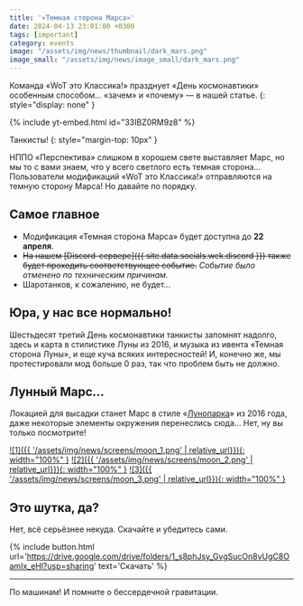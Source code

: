 ```yaml
---
title: '«Темная сторона Марса»'
date: 2024-04-13 23:01:00 +0300
tags: [important]
category: events
image: "/assets/img/news/thumbnail/dark_mars.png"
image_small: "/assets/img/news/image_small/dark_mars.png"
---
```


Команда «WoT это Классика!» празднует «День космонавтики» особенным способом... «зачем» и «почему» — в нашей статье.
{: style="display: none" }

{% include yt-embed.html id="33IBZ0RM9z8" %}

Танкисты!
{: style="margin-top: 10px" }

НППО «Перспектива» слишком в хорошем свете выставляет Марс, но мы то с вами знаем, что у всего светлого есть темная сторона... Пользователи модификаций «WoT это Классика!» отправляются на темную сторону Марса! Но давайте по порядку.

## Самое главное

- Модификация «Темная сторона Марса» будет доступна до **22 апреля**.
- ~~На нашем [Discord-сервере]({{ site.data.socials.wek.discord }}) также будет проходить соответствующее событие.~~  *Событие было отменено по техническим причинам.*
- Шаротанков, к сожалению, не будет...

## Юра, у нас все нормально!

Шестьдесят третий День космонавтики танкисты запомнят надолго, здесь и карта в стилистике Луны из 2016, и музыка из ивента «Темная сторона Луны», и еще куча всяких интересностей! И, конечно же, мы протестировали мод больше 0 раз, так что проблем быть не должно.

## Лунный Марс...

Локацией для высадки станет Марс в стиле «[Лунопарка](https://wiki.wargaming.net/ru/Tank:%D0%9B%D1%83%D0%BD%D0%BE%D0%BF%D0%B0%D1%80%D0%BA)» из 2016 года, даже некоторые элементы окружения перенеслись сюда... Нет, ну вы только посмотрите!

[![1]({{ '/assets/img/news/screens/moon_1.png' | relative_url}}){: width="100%" }](/assets/img/news/screens/moon_1.png)
[![2]({{ '/assets/img/news/screens/moon_2.png' | relative_url}}){: width="100%" }](/assets/img/news/screens/moon_2.png)
[![3]({{ '/assets/img/news/screens/moon_3.png' | relative_url}}){: width="100%" }](/assets/img/news/screens/moon_3.png)

## Это шутка, да?

Нет, всё серьёзнее некуда. Скачайте и убедитесь сами.

{% include button.html url='https://drive.google.com/drive/folders/1_s8phJsy_GvgSucOn8vUgC8OamIx_eHl?usp=sharing' text='Скачать' %}

---

По машинам! И помните о бессердечной гравитации.
